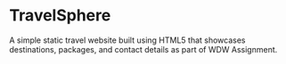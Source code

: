 # TravelSphere
A simple static travel website built using HTML5 that showcases destinations, packages, and contact details as part of WDW Assignment.
